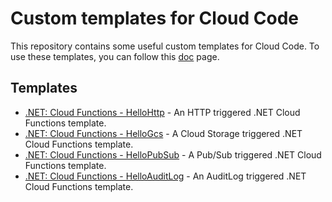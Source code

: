 # Custom templates for Cloud Code

This repository contains some useful custom templates for Cloud Code. To use
these templates, you can follow this
[doc](https://cloud.google.com/code/docs/vscode/set-up-sample-repo) page.

## Templates

* [.NET: Cloud Functions - HelloHttp](dotnet/cloud-functions/HelloHttp) - An
  HTTP triggered .NET Cloud Functions template.
* [.NET: Cloud Functions - HelloGcs](dotnet/cloud-functions/HelloGcs) - A
  Cloud Storage triggered .NET Cloud Functions template.
* [.NET: Cloud Functions - HelloPubSub](dotnet/cloud-functions/HelloPubSub) - A
  Pub/Sub triggered .NET Cloud Functions template.
* [.NET: Cloud Functions - HelloAuditLog](dotnet/cloud-functions/HelloAuditLog) - An
  AuditLog triggered .NET Cloud Functions template.
